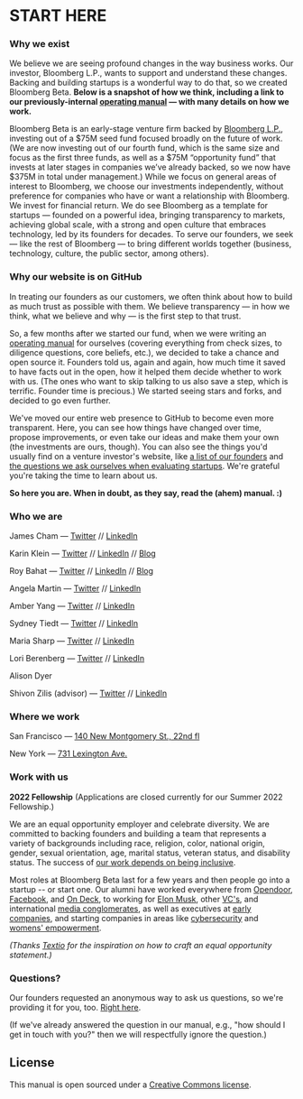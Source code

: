 # START HERE

### Why we exist
We believe we are seeing profound changes in the way business works. Our investor, Bloomberg L.P., wants to support and understand these changes. Backing and building startups is a wonderful way to do that, so we created Bloomberg Beta. **Below is a snapshot of how we think, including a link to our previously-internal [operating manual](https://github.com/Bloomberg-Beta/Manual/blob/master/1%20-%20Manual.md) —  with many details on how we work.**

Bloomberg Beta is an early-stage venture firm backed by [Bloomberg L.P.](https://www.bloomberg.com/company/), investing out of a $75M seed fund focused broadly on the future of work. (We are now investing out of our fourth fund, which is the same size and focus as the first three funds, as well as a $75M “opportunity fund” that invests at later stages in companies we’ve already backed, so we now have $375M in total under management.) While we focus on general areas of interest to Bloomberg, we choose our investments independently, without preference for companies who have or want a relationship with Bloomberg. We invest for financial return. We do see Bloomberg as a template for startups — founded on a powerful idea, bringing transparency to markets, achieving global scale, with a strong and open culture that embraces technology, led by its founders for decades. To serve our founders, we seek — like the rest of Bloomberg — to bring different worlds together (business, technology, culture, the public sector, among others).

### Why our website is on GitHub
In treating our founders as our customers, we often think about how to build as much trust as possible with them. We believe transparency — in how we think, what we believe and why — is the first step to that trust.

So, a few months after we started our fund, when we were writing an [operating manual](https://github.com/Bloomberg-Beta/Manual/blob/master/1%20-%20Manual.md) for ourselves (covering everything from check sizes, to diligence questions, core beliefs, etc.), we decided to take a chance and open source it. Founders told us, again and again, how much time it saved to have facts out in the open, how it helped them decide whether to work with us. (The ones who want to skip talking to us also save a step, which is terrific. Founder time is precious.) We started seeing stars and forks, and decided to go even further.

We've moved our entire web presence to GitHub to become even more transparent. Here, you can see how things have changed over time, propose improvements, or even take our ideas and make them your own (the investments are ours, though). You can also see the things you'd usually find on a venture investor's website, like [a list of our founders](https://github.com/Bloomberg-Beta/Manual/blob/master/2%20-%20In%20our%20portfolio.md) and [the questions we ask ourselves when evaluating startups](https://github.com/Bloomberg-Beta/Manual/blob/master/3%20-%20Criteria%20for%20investing.md). We're grateful you're taking the time to learn about us.

**So here you are. When in doubt, as they say, read the (ahem) manual. :)**

### Who we are

James Cham — [Twitter](https://twitter.com/jamescham) // [LinkedIn](https://www.linkedin.com/in/jcham)

Karin Klein — [Twitter](https://twitter.com/karinklein) // [LinkedIn](https://www.linkedin.com/in/karinklein) // [Blog](https://medium.com/@Karin)

Roy Bahat — [Twitter](https://twitter.com/roybahat) // [LinkedIn](https://www.linkedin.com/in/roybahat) // [Blog](http://also.roybahat.com/)

Angela Martin — [Twitter](https://twitter.com/angkmartin) // [LinkedIn](https://www.linkedin.com/in/martinangela/) 

Amber Yang — [Twitter](https://twitter.com/theamberyang) // [LinkedIn](https://www.linkedin.com/in/amber-yang/)

Sydney Tiedt — [Twitter](https://twitter.com/sydneyjtiedt) // [LinkedIn](https://www.linkedin.com/in/sydney-tiedt/) 

Maria Sharp — [Twitter](https://twitter.com/maria_d_sharp) // [LinkedIn](https://www.linkedin.com/in/maria-sharp-991966160//)

Lori Berenberg — [Twitter](https://twitter.com/loriberenberg) // [LinkedIn](https://www.linkedin.com/in/loriberenberg/)

Alison Dyer

Shivon Zilis (advisor) — [Twitter](https://twitter.com/shivon) // [LinkedIn](https://www.linkedin.com/pub/shivon-zilis/7/b35/281)

### Where we work
San Francisco — [140 New Montgomery St., 22nd fl](http://goo.gl/49X6hu)

New York — [731 Lexington Ave.](http://goo.gl/tt3m7f)

### Work with us

**2022 Fellowship** (Applications are closed currently for our Summer 2022 Fellowship.) 

We are an equal opportunity employer and celebrate diversity. We are committed to backing founders and building a team that represents a variety of backgrounds including race, religion, color, national origin, gender, sexual orientation, age, marital status, veteran status, and disability status. The success of [our work depends on being inclusive](https://github.com/Bloomberg-Beta/Manual/blob/master/1%20-%20Manual.md#inclusion-diversity-equity-and-justice).

Most roles at Bloomberg Beta last for a few years and then people go into a startup -- or start one. Our alumni have worked everywhere from [Opendoor](https://www.linkedin.com/in/danstrickland/), [Facebook](https://www.linkedin.com/in/catherinedong/), and [On Deck](https://www.linkedin.com/in/minnkim/), to working for [Elon Musk](https://www.linkedin.com/in/shivonzilis/), other [VC's](https://www.linkedin.com/in/morganpolotan/), and international [media conglomerates](https://www.linkedin.com/in/valentinazarya/), as well as executives at [early](https://www.linkedin.com/in/harold-e-penson/) [companies](https://www.linkedin.com/in/friederike-reuter/), and starting companies in areas like [cybersecurity](https://www.linkedin.com/in/harleysugarman/) and [womens' empowerment](https://www.linkedin.com/in/shainaconners/). 

*(Thanks [Textio](https://textio.com/blog/how-to-craft-a-sincere-equal-opportunity-employer-statement/28880187459) for the inspiration on how to craft an equal opportunity statement.)*

### Questions?

Our founders requested an anonymous way to ask us questions, so we're providing it for you, too. [Right here](https://docs.google.com/forms/d/1f0onzfI9HbqlqO_YEbgdOPPqhdS-8nYFnGtUcGT792o/viewform?edit_requested=true).  

(If we've already answered the question in our manual, e.g., "how should I get in touch with you?" then we will respectfully ignore the question.)

## License
This manual is open sourced under a [Creative Commons license](http://creativecommons.org/licenses/by/3.0/deed.en_US).
